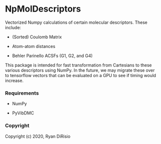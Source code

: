 NpMolDescriptors
==============================

Vectorized Numpy calculations of certain molecular descriptors. These include:

- (Sorted) Coulomb Matrix

- Atom-atom distances

- Behler Parinello ACSFs (G1, G2, and G4)

This package is intended for fast transformation from Cartesians to these various descriptors using NumPy.  In the future, we may migrate these over to tensorflow vectors that can be evaluated on a GPU to see if timing would increase.

### Requirements

- NumPy

- PyVibDMC

### Copyright

Copyright (c) 2020, Ryan DiRisio

